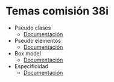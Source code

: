 # Temas comisión 38i

- Pseudo clases
  - [Documentación](https://developer.mozilla.org/es/docs/Web/CSS/Pseudo-classes)
- Pseudo elementos
  - [Documentación](https://developer.mozilla.org/es/docs/Web/CSS/Pseudo-elements)
- Box model
  - [Documentación](https://www.w3schools.com/css/css_boxmodel.asp)
- Especificidad
  - [Documentación](https://developer.mozilla.org/es/docs/Web/CSS/Specificity)
